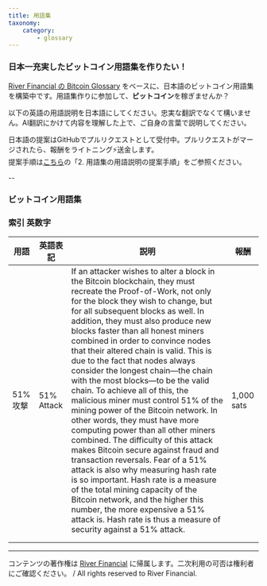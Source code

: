 ```yaml
---
title: 用語集
taxonomy:
    category:
        - glossary
---
```


### 日本一充実したビットコイン用語集を作りたい！

[River Financial の Bitcoin Glossary](https://river.com/learn/terms/) をベースに、日本語のビットコイン用語集を構築中です。用語集作りに参加して、**ビットコイン**を稼ぎませんか？

以下の英語の用語説明を日本語にしてください。忠実な翻訳でなくて構いません。AI翻訳にかけて内容を理解した上で、ご自身の言葉で説明してください。

日本語の提案はGitHubでプルリクエストとして受付中。プルリクエストがマージされたら、報酬をライトニング⚡️送金します。<br>
提案手順は[こちら](https://github.com/lostinbitcoin/categories/wiki)の「2. 用語集の用語説明の提案手順」をご参照ください。

--
### ビットコイン用語集

### 索引 <a id="number"></a>英数字

|  用語  |  英語表記  |  説明  |  報酬  |
| ---- | ---- | ---- |---- |
|<a id="51%攻撃"></a>51%攻撃| 51% Attack | If an attacker wishes to alter a block in the Bitcoin blockchain, they must recreate the Proof-of-Work, not only for the block they wish to change, but for all subsequent blocks as well. In addition, they must also produce new blocks faster than all honest miners combined in order to convince nodes that their altered chain is valid. This is due to the fact that nodes always consider the longest chain—the chain with the most blocks—to be the valid chain. To achieve all of this, the malicious miner must control 51% of the mining power of the Bitcoin network. In other words, they must have more computing power than all other miners combined. The difficulty of this attack makes Bitcoin secure against fraud and transaction reversals. Fear of a 51% attack is also why measuring hash rate is so important. Hash rate is a measure of the total mining capacity of the Bitcoin network, and the higher this number, the more expensive a 51% attack is. Hash rate is thus a measure of security against a 51% attack.|  1,000 sats  |
| | |
| | |

---
コンテンツの著作権は [River Financial](https://river.com/) に帰属します。二次利用の可否は権利者にご確認ください。 / All rights reserved to River Financial.
